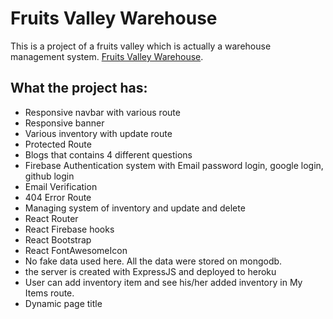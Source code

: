 # Fruits Valley Warehouse

This is a project of a fruits valley which is actually a warehouse management system. [Fruits Valley Warehouse](https://fruits-valley-warehouse.web.app/).

## What the project has:

* Responsive navbar with various route
* Responsive banner
* Various inventory with update route
* Protected Route
* Blogs that contains 4 different questions
* Firebase Authentication system with Email password login, google login, github login
* Email Verification
* 404 Error Route
* Managing system of inventory and update and delete
* React Router
* React Firebase hooks
* React Bootstrap
* React FontAwesomeIcon
* No fake data used here. All the data were stored on mongodb.
* the server is created with ExpressJS and deployed to heroku
* User can add inventory item and see his/her added inventory in My Items route. 
* Dynamic page title
